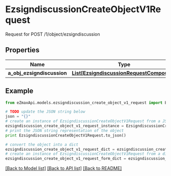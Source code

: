 # EzsigndiscussionCreateObjectV1Request

Request for POST /1/object/ezsigndiscussion

## Properties

Name | Type | Description | Notes
------------ | ------------- | ------------- | -------------
**a_obj_ezsigndiscussion** | [**List[EzsigndiscussionRequestCompound]**](EzsigndiscussionRequestCompound.md) |  | 

## Example

```python
from eZmaxApi.models.ezsigndiscussion_create_object_v1_request import EzsigndiscussionCreateObjectV1Request

# TODO update the JSON string below
json = "{}"
# create an instance of EzsigndiscussionCreateObjectV1Request from a JSON string
ezsigndiscussion_create_object_v1_request_instance = EzsigndiscussionCreateObjectV1Request.from_json(json)
# print the JSON string representation of the object
print EzsigndiscussionCreateObjectV1Request.to_json()

# convert the object into a dict
ezsigndiscussion_create_object_v1_request_dict = ezsigndiscussion_create_object_v1_request_instance.to_dict()
# create an instance of EzsigndiscussionCreateObjectV1Request from a dict
ezsigndiscussion_create_object_v1_request_form_dict = ezsigndiscussion_create_object_v1_request.from_dict(ezsigndiscussion_create_object_v1_request_dict)
```
[[Back to Model list]](../README.md#documentation-for-models) [[Back to API list]](../README.md#documentation-for-api-endpoints) [[Back to README]](../README.md)


